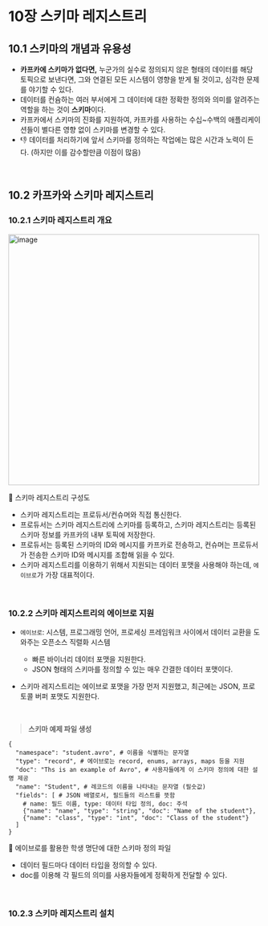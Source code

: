 # 10장 스키마 레지스트리
## 10.1 스키마의 개념과 유용성
- **카프카에 스키마가 없다면,** 누군가의 실수로 정의되지 않은 형태의 데이터를 해당 토픽으로 보낸다면, 그와 연결된 모든 시스템이 영향을 받게 될 것이고, 심각한 문제를 야기할 수 있다.
- 데이터를 컨슘하는 여러 부서에게 그 데이터에 대한 정확한 정의와 의미를 알려주는 역할을 하는 것이 **스키마**이다.
- 카프카에서 스키마의 진화를 지원하여, 카프카를 사용하는 수십~수백의 애플리케이션들이 별다른 영향 없이 스키마를 변경할 수 있다.
- 👎 데이터를 처리하기에 앞서 스키마를 정의하는 작업에는 많은 시간과 노력이 든다. (하지만 이를 감수할만큼 이점이 많음)

<br/>

## 10.2 카프카와 스키마 레지스트리
### 10.2.1 스키마 레지스트리 개요

<img alt="image" width=500 src="https://github.com/mash-up-kr/S3A/assets/55437339/912c034f-d2a7-4228-b7a6-2c216fe47d1d"/>

🔼 스키마 레지스트리 구성도
- 스키마 레지스트리는 프로듀서/컨슈머와 직접 통신한다.
- 프로듀서는 스키마 레지스트리에 스키마를 등록하고, 스키마 레지스트리는 등록된 스키마 정보를 카프카의 내부 토픽에 저장한다.
- 프로듀서는 등록된 스키마의 ID와 메시지를 카프카로 전송하고, 컨슈머는 프로듀서가 전송한 스키마 ID와 메시지를 조합해 읽을 수 있다.
- 스키마 레지스트리를 이용하기 위해서 지원되는 데이터 포맷을 사용해야 하는데, `에이브로`가 가장 대표적이다.

<br/>

### 10.2.2 스키마 레지스트리의 에이브로 지원
- `에이브로`: 시스템, 프로그래밍 언어, 프로세싱 프레임워크 사이에서 데이터 교환을 도와주는 오픈소스 직렬화 시스템
  - 빠른 바이너리 데이터 포맷을 지원한다.
  - JSON 형태의 스키마를 정의할 수 있는 매우 간결한 데이터 포맷이다.
 
- 스키마 레지스트리는 에이브로 포맷을 가장 먼저 지원했고, 최근에는 JSON, 프로토콜 버퍼 포맷도 지원한다.

<br/>

> **스키마 예제 파일 생성**

```json
{
  "namespace": "student.avro", # 이름을 식별하는 문자열
  "type": "record", # 에이브로는 record, enums, arrays, maps 등을 지원
  "doc": "Ths is an example of Avro", # 사용자들에게 이 스키마 정의에 대한 설명 제공
  "name": "Student", # 레코드의 이름을 나타내는 문자열 (필숫값)
  "fields": [ # JSON 배열로서, 필드들의 리스트를 뜻함
    # name: 필드 이름, type: 데이터 타입 정의, doc: 주석
    {"name": "name", "type": "string", "doc": "Name of the student"},
    {"name": "class", "type": "int", "doc": "Class of the student"}
  ]
}
```
🔼 에이브로를 활용한 학생 명단에 대한 스키마 정의 파일
- 데이터 필드마다 데이터 타입을 정의할 수 있다.
- doc를 이용해 각 필드의 의미를 사용자들에게 정확하게 전달할 수 있다.

<br/>

### 10.2.3 스키마 레지스트리 설치
